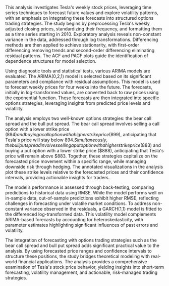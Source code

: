 This analysis investigates Tesla's weekly stock prices, leveraging time series techniques to forecast future values and explore volatility patterns, with an emphasis on integrating these forecasts into structured options trading strategies. The study begins by preprocessing Tesla's weekly adjusted closing prices, standardizing their frequency, and formatting them as a time series starting in 2010. Exploratory analysis reveals non-constant variance in the data, addressed through log transformations. Differencing methods are then applied to achieve stationarity, with first-order differencing removing trends and second-order differencing eliminating residual patterns. The ACF and PACF plots guide the identification of dependence structures for model selection.

Using diagnostic tools and statistical tests, various ARIMA models are evaluated. The ARIMA(0,2,1) model is selected based on its significant parameters and compliance with residual assumptions. This model is used to forecast weekly prices for four weeks into the future. The forecasts, initially in log-transformed values, are converted back to raw prices using the exponential function. These forecasts are then integrated into specific options strategies, leveraging insights from predicted price levels and volatility.

The analysis employs two well-known options strategies: the bear call spread and the bull put spread. The bear call spread involves selling a call option with a lower strike price ($894) and buying a call option with a higher strike price ($899), anticipating that Tesla's price will stay below $894. Simultaneously, the bull put spread involves selling a put option with a higher strike price ($883) and buying a put option with a lower strike price ($888), anticipating that Tesla's price will remain above $883. Together, these strategies capitalize on the forecasted price movement within a specific range, while managing downside risk through hedging. The annotated visualizations in the analysis plot these strike levels relative to the forecasted prices and their confidence intervals, providing actionable insights for traders.

The model’s performance is assessed through back-testing, comparing predictions to historical data using RMSE. While the model performs well on in-sample data, out-of-sample predictions exhibit higher RMSE, reflecting challenges in forecasting under volatile market conditions. To address non-constant variance observed in the residuals, a GARCH(1,1) model is fitted to the differenced log-transformed data. This volatility model complements ARIMA-based forecasts by accounting for heteroskedasticity, with parameter estimates highlighting significant influences of past errors and volatility.

The integration of forecasting with options trading strategies such as the bear call spread and bull put spread adds significant practical value to the analysis. By using forecasted price ranges and confidence intervals to structure these positions, the study bridges theoretical modeling with real-world financial applications. The analysis provides a comprehensive examination of Tesla's stock price behavior, yielding insights into short-term forecasting, volatility management, and actionable, risk-managed trading strategies.
